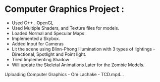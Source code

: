 # Computer Graphics Project : 

- Used C++ . OpenGL
- Used Multiple Shaders, and Texture files for models.
- Loaded Normal and Specular Maps
- Implemented a Skybox.
- Added Input for Cameras
- Lit the scene using Blinn-Phong Illumination with 3 types of lightings - Directional, Spotlight and Point light.
- Tried Implementing Shadow
- Will update the Skeletal Animations Later for the Zombie Models.



Uploading Computer Graphics - Om Lachake - TCD.mp4…

